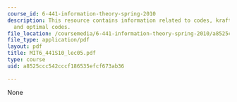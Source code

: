 ```yaml
---
course_id: 6-441-information-theory-spring-2010
description: This resource contains information related to codes, kraft inequality
  and optimal codes.
file_location: /coursemedia/6-441-information-theory-spring-2010/a8525ccc542cccf186535efcf673ab36_MIT6_441S10_lec05.pdf
file_type: application/pdf
layout: pdf
title: MIT6_441S10_lec05.pdf
type: course
uid: a8525ccc542cccf186535efcf673ab36

---
```

None